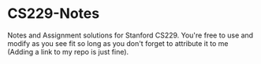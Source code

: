 # CS229-Notes
Notes and Assignment solutions for Stanford CS229.
You're free to use and modify as you see fit so long as you don't forget to attribute it to me (Adding a link to my repo is just fine).

